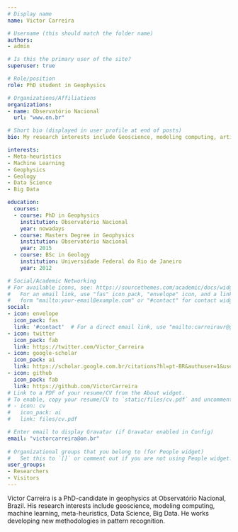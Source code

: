 ```yaml
---
# Display name
name: Victor Carreira

# Username (this should match the folder name)
authors:
- admin

# Is this the primary user of the site?
superuser: true

# Role/position
role: PhD student in Geophysics

# Organizations/Affiliations
organizations:
- name: Observatório Nacional
  url: "www.on.br"

# Short bio (displayed in user profile at end of posts)
bio: My research interests include Geoscience, modeling computing, artificial intelligence, programmable matter, data science and Big Data.

interests:
- Meta-heuristics
- Machine Learning
- Geophysics
- Geology
- Data Science
- Big Data

education:
  courses:
  - course: PhD in Geophysics
    institution: Observatório Nacional
    year: nowadays
  - course: Masters Degree in Geophysics
    institution: Observatório Nacional
    year: 2015
  - course: BSc in Geology
    institution: Universidade Federal do Rio de Janeiro
    year: 2012

# Social/Academic Networking
# For available icons, see: https://sourcethemes.com/academic/docs/widgets/#icons
#   For an email link, use "fas" icon pack, "envelope" icon, and a link in the
#   form "mailto:your-email@example.com" or "#contact" for contact widget.
social:
- icon: envelope
  icon_pack: fas
  link: '#contact'  # For a direct email link, use "mailto:carreiravr@gmail.com".
- icon: twitter
  icon_pack: fab
  link: https://twitter.com/Victor_Carreira
- icon: google-scholar
  icon_pack: ai
  link: https://scholar.google.com.br/citations?hl=pt-BR&authuser=1&user=A1vLKEwAAAAJ
- icon: github
  icon_pack: fab
  link: https://github.com/VictorCarreira
# Link to a PDF of your resume/CV from the About widget.
# To enable, copy your resume/CV to `static/files/cv.pdf` and uncomment the lines below.  
# - icon: cv
#   icon_pack: ai
#   link: files/cv.pdf

# Enter email to display Gravatar (if Gravatar enabled in Config)
email: "victorcarreira@on.br"
  
# Organizational groups that you belong to (for People widget)
#   Set this to `[]` or comment out if you are not using People widget.  
user_groups:
- Researchers
- Visitors
---
```


Victor Carreira is a PhD-candidate in geophysics at Observatório Nacional, Brazil. His research interests include geoscience, modeling computing, machine learning, meta-heuristics, Data Science, Big Data. He works developing new methodologies in pattern recognition.

